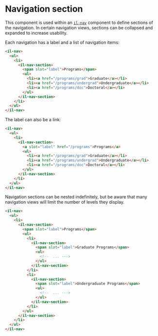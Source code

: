 # Navigation section

This component is used within an [`il-nav`](../il-nav) component to define sections of the navigation. In certain navigation views, sections can be collapsed and expanded to increase usability.

Each navigation has a label and a list of navigation items:

```html
<il-nav>
  <ul>
    <li>
      <il-nav-section>
        <span slot="label">Programs</span>
        <ul>
          <li><a href="/programs/grad">Graduate</a></li>
          <li><a href="/programs/undergrad">Undergraduate</a></li>
          <li><a href="/programs/doc">Doctoral</a></li>
        </ul>
      </il-nav-section>
    </li>
  </ul>
</il-nav>
```

The label can also be a link:

```html
<il-nav>
  <ul>
    <li>
      <il-nav-section>
        <a slot="label" href="/programs">Programs</a>
        <ul>
          <li><a href="/programs/grad">Graduate</a></li>
          <li><a href="/programs/undergrad">Undergraduate</a></li>
          <li><a href="/programs/doc">Doctoral</a></li>
        </ul>
      </il-nav-section>
    </li>
  </ul>
</il-nav>
```

Navigation sections can be nested indefinitely, but be aware that many navigation views will limit the number of levels they display.

```html
<il-nav>
  <ul>
    <li>
      <il-nav-section>
        <span slot="label">Programs</span>
        <ul>
          <li>
            <il-nav-section>
              <span slot="label">Graduate Programs</span>
              <ul>
                <!--  ... --->
              </ul>
            </il-nav-section>
          </li>
          <li>
            <il-nav-section>
              <span slot="label">Undergraduate Programs</span>
              <ul>
                <!--  ... --->
              </ul>
            </il-nav-section>
          </li>
        </ul>
      </il-nav-section>
    </li>
  </ul>
</il-nav>
```
